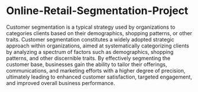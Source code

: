 # Online-Retail-Segmentation-Project

Customer segmentation is a typical strategy used by organizations to categories clients based on their demographics, shopping patterns, or other traits.
Customer segmentation constitutes a widely adopted strategic approach within organizations, aimed at systematically categorizing clients by analyzing a spectrum of factors such as demographics, shopping patterns, and other discernible traits. By effectively segmenting the customer base, businesses gain the ability to tailor their offerings, communications, and marketing efforts with a higher degree of precision, ultimately leading to enhanced customer satisfaction, targeted engagement, and improved overall business performance.
